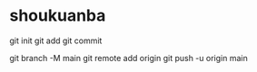 # shoukuanba

git init
git add 
git commit

git branch -M main
git remote add origin
git push -u origin main
